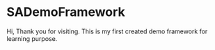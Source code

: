 # SADemoFramework
Hi, Thank you for visiting. This is my first created demo framework for learning purpose.
